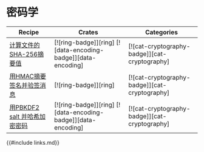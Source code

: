 # 密码学

| Recipe | Crates | Categories |
|--------|--------|------------|
| [计算文件的 SHA-256摘要值][ex-sha-digest] | [![ring-badge]][ring] [![data-encoding-badge]][data-encoding] | [![cat-cryptography-badge]][cat-cryptography] |
| [用HMAC摘要签名并验签消息][ex-hmac] | [![ring-badge]][ring] | [![cat-cryptography-badge]][cat-cryptography] |
| [用PBKDF2 salt 并哈希加密密码][ex-pbkdf2] | [![ring-badge]][ring] [![data-encoding-badge]][data-encoding] | [![cat-cryptography-badge]][cat-cryptography] |

[ex-sha-digest]: cryptography/hashing.html#calculate-the-sha-256-digest-of-a-file
[ex-hmac]: cryptography/hashing.html#sign-and-verify-a-message-with-hmac-digest
[ex-pbkdf2]: cryptography/encryption.html#salt-and-hash-a-password-with-pbkdf2

{{#include links.md}}

